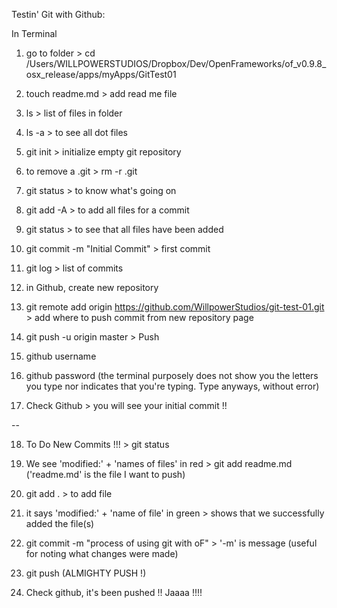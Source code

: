 Testin' Git with Github: 

In Terminal

01. go to folder > cd /Users/WILLPOWERSTUDIOS/Dropbox/Dev/OpenFrameworks/of_v0.9.8_osx_release/apps/myApps/GitTest01 

02. touch readme.md > add read me file 

03. ls > list of files in folder 

04. ls -a > to see all dot files 

05. git init > initialize empty git repository

06. to remove a .git > rm -r .git 

07. git status > to know what's going on 

08. git add -A > to add all files for a commit 

09. git status > to see that all files have been added 

10. git commit -m "Initial Commit" > first commit 

11. git log > list of commits

12. in Github, create new repository 

13. git remote add origin https://github.com/WillpowerStudios/git-test-01.git > add where to push commit from new repository page

14. git push -u origin master > Push 

15. github username

16. github password (the terminal purposely does not show you the letters you type nor indicates that you're typing. Type anyways, without error)

17. Check Github > you will see your initial commit !! 

--

18. To Do New Commits !!! > git status 

19. We see 'modified:' + 'names of files' in red > git add readme.md ('readme.md' is the file I want to push)

20. git add . > to add file  

21. it says 'modified:' + 'name of file' in green > shows that we successfully added the file(s)

22. git commit -m "process of using git with oF" > '-m' is message (useful for noting what changes were made)

23. git push (ALMIGHTY PUSH !) 

24. Check github, it's been pushed !! Jaaaa !!!!

